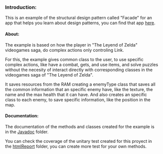 ### Introduction:
This is an example of the structural design pattern called "Facade" for an app that helps you learn about design patterns, you can find that app [here](https://github.com/JoseMartinez117/AppPatrones "here").

#### About: 
The example is based on how the player in "The Leyend of Zelda" videogames saga, do complex actions only controling Link.

For this, the example gives common class to the user, to use specific complex actions, like have a combat, gets, and use items, and solve puzzles without the necesity of interact directly with corresponding classes in the videogames saga of "The Leyend of Zelda".

It saves resources from the RAM creating a enemyType class that saves all the common information that an specific enemy have, like the texture, the name and the max health that it can have.  And also creates an specific class to each enemy, to save specific information, like the position in the map.

#### Documentation: 
The documentation of the methods and classes created for the example is in the [Javadoc](https://github.com/BloodSlayer-404/Facade/tree/master/JavaDoc "Javadoc") folder. 

You can check the coverage of the unitary test created for this proyect in the [htmlReport](https://github.com/BloodSlayer-404/Facade/tree/master/htmlReport "htmlReport") folder, you can create more test for your own methods.
